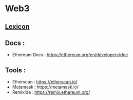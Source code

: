 # Web3

## [Lexicon](/lexicon.md) 

## Docs : 

- Ethereum Docs : https://ethereum.org/en/developers/doc

## Tools :

- Etherscan : https://etherscan.io/
- Metamask : https://metamask.io/
- RemixIde : https://remix.ethereum.org/

